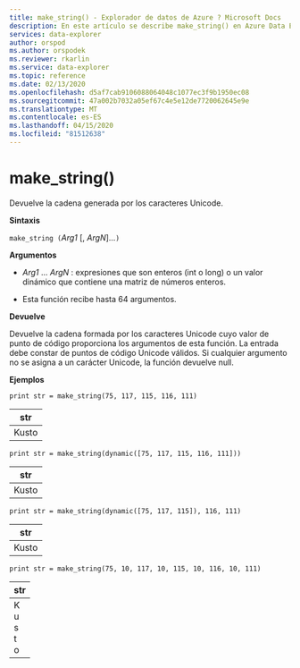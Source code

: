 ```yaml
---
title: make_string() - Explorador de datos de Azure ? Microsoft Docs
description: En este artículo se describe make_string() en Azure Data Explorer.
services: data-explorer
author: orspod
ms.author: orspodek
ms.reviewer: rkarlin
ms.service: data-explorer
ms.topic: reference
ms.date: 02/13/2020
ms.openlocfilehash: d5af7cab9106088064048c1077ec3f9b1950ec08
ms.sourcegitcommit: 47a002b7032a05ef67c4e5e12de7720062645e9e
ms.translationtype: MT
ms.contentlocale: es-ES
ms.lasthandoff: 04/15/2020
ms.locfileid: "81512638"
---
```

# <a name="make_string"></a>make_string()

Devuelve la cadena generada por los caracteres Unicode.
    
**Sintaxis**

`make_string (`*Arg1* [, *ArgN*]...`)`

**Argumentos**

* *Arg1* ... *ArgN* : expresiones que son enteros (int o long) o un valor dinámico que contiene una matriz de números enteros.

* Esta función recibe hasta 64 argumentos. 

**Devuelve**

Devuelve la cadena formada por los caracteres Unicode cuyo valor de punto de código proporciona los argumentos de esta función. La entrada debe constar de puntos de código Unicode válidos.
Si cualquier argumento no se asigna a un carácter Unicode, la función devuelve null.

**Ejemplos**

```kusto
print str = make_string(75, 117, 115, 116, 111)
```

|str|
|---|
|Kusto|
    
```kusto
print str = make_string(dynamic([75, 117, 115, 116, 111]))
```

|str|
|---|
|Kusto|

```kusto
print str = make_string(dynamic([75, 117, 115]), 116, 111)
```

|str|
|---|
|Kusto|

```kusto
print str = make_string(75, 10, 117, 10, 115, 10, 116, 10, 111)
```

|str|
|---|
|K<br>u<br>s<br>t<br>o|